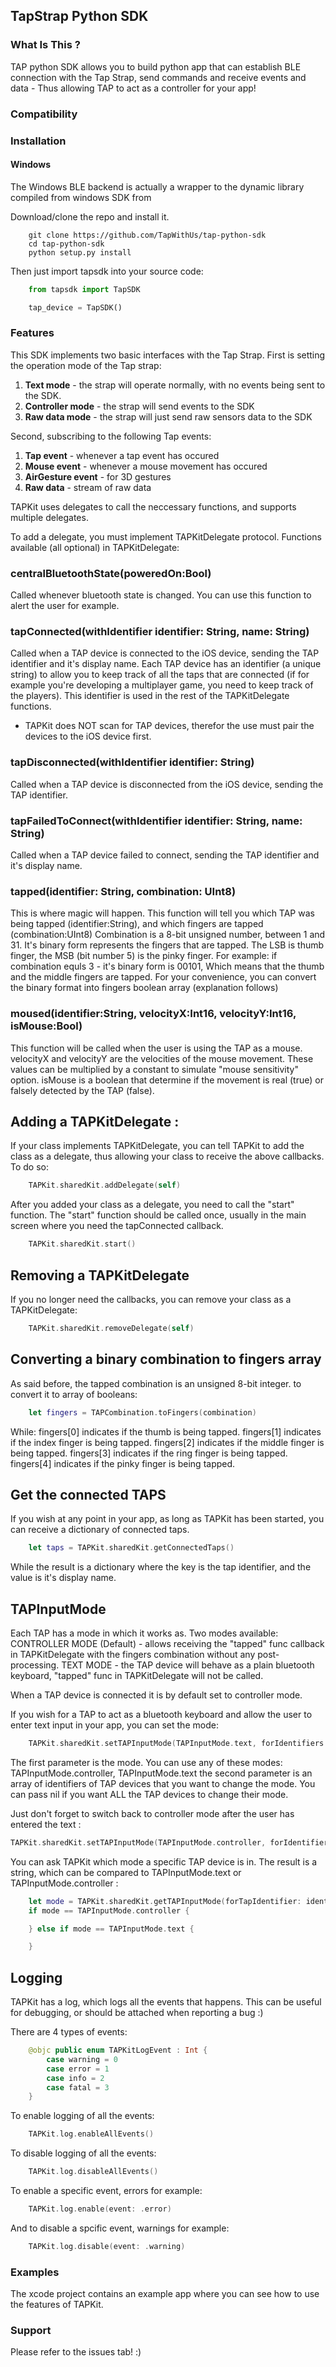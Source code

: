 ## TapStrap Python SDK

### What Is This ?

TAP python SDK allows you to build python app that can establish BLE connection with the Tap Strap, send commands and receive  events and data - Thus allowing TAP to act as a controller for your app!


### Compatibility


### Installation

#### Windows
The Windows BLE backend is actually a wrapper to the dynamic library compiled from windows SDK from 

Download/clone the repo and install it.
```console
    git clone https://github.com/TapWithUs/tap-python-sdk
    cd tap-python-sdk
    python setup.py install
```

Then just import tapsdk into your source code:
```python
    from tapsdk import TapSDK

    tap_device = TapSDK()
```

### Features

This SDK implements two basic interfaces with the Tap Strap.
First is setting the operation mode of the Tap strap:

1. **Text mode** - the strap will operate normally, with no events being sent to the SDK.
2. **Controller mode** - the strap will send events to the SDK
3. **Raw data mode** - the strap will just send raw sensors data to the SDK

Second, subscribing to the following Tap events:

1. **Tap event** - whenever a tap event has occured
2. **Mouse event** - whenever a mouse movement has occured
3. **AirGesture event** - for 3D gestures
4. **Raw data** - stream of raw data

TAPKit uses delegates to call the neccessary functions, and supports multiple delegates.

To add a delegate, you must implement TAPKitDelegate protocol.
Functions available (all optional) in TAPKitDelegate:



### centralBluetoothState(poweredOn:Bool)

Called whenever bluetooth state is changed. You can use this function to alert the user for example.


### tapConnected(withIdentifier identifier: String, name: String)

Called when a TAP device is connected to the iOS device, sending the TAP identifier and it's display name.
Each TAP device has an identifier (a unique string) to allow you to keep track of all the taps that are connected
(if for example you're developing a multiplayer game, you need to keep track of the players).
This identifier is used in the rest of the TAPKitDelegate functions.
* TAPKit does NOT scan for TAP devices, therefor the use must pair the devices to the iOS device first.


### tapDisconnected(withIdentifier identifier: String)

Called when a TAP device is disconnected from the iOS device, sending the TAP identifier.



### tapFailedToConnect(withIdentifier identifier: String, name: String)

Called when a TAP device failed to connect, sending the TAP identifier and it's display name.


### tapped(identifier: String, combination: UInt8)

This is where magic will happen.
This function will tell you which TAP was being tapped (identifier:String), and which fingers are tapped (combination:UInt8)
Combination is a 8-bit unsigned number, between 1 and 31.
It's binary form represents the fingers that are tapped.
The LSB is thumb finger, the MSB (bit number 5) is the pinky finger.
For example: if combination equls 3 - it's binary form is 00101,
Which means that the thumb and the middle fingers are tapped.
For your convenience, you can convert the binary format into fingers boolean array (explanation follows)

### moused(identifier:String, velocityX:Int16, velocityY:Int16, isMouse:Bool)

This function will be called when the user is using the TAP as a mouse.
velocityX and velocityY are the velocities of the mouse movement. These values can be multiplied by a constant to simulate "mouse sensitivity" option.
isMouse is a boolean that determine if the movement is real (true) or falsely detected by the TAP (false).

## Adding a TAPKitDelegate :

If your class implements TAPKitDelegate, you can tell TAPKit to add the class as a delegate, thus allowing your class to receive the above callbacks. To do so:

```swift
    TAPKit.sharedKit.addDelegate(self)
```

After you added your class as a delegate, you need to call the "start" function.
The "start" function should be called once, usually in the main screen where you need the tapConnected callback.

```swift
    TAPKit.sharedKit.start()
```

## Removing a TAPKitDelegate

If you no longer need the callbacks, you can remove your class as a TAPKitDelegate:

```swift
    TAPKit.sharedKit.removeDelegate(self)
```

## Converting a binary combination to fingers array

As said before, the tapped combination is an unsigned 8-bit integer. to convert it to array of booleans:

```swift
    let fingers = TAPCombination.toFingers(combination)
```

While:
fingers[0] indicates if the thumb is being tapped.
fingers[1] indicates if the index finger is being tapped.
fingers[2] indicates if the middle finger is being tapped.
fingers[3] indicates if the ring finger is being tapped.
fingers[4] indicates if the pinky finger is being tapped.


## Get the connected TAPS

If you wish at any point in your app, as long as TAPKit has been started, you can receive a dictionary of connected taps.

```swift
    let taps = TAPKit.sharedKit.getConnectedTaps()
```
While the result is a dictionary where the key is the tap identifier, and the value is it's display name.


## TAPInputMode

Each TAP has a mode in which it works as.
Two modes available:
CONTROLLER MODE (Default) - allows receiving the "tapped" func callback in TAPKitDelegate with the fingers combination without any post-processing.
TEXT MODE - the TAP device will behave as a plain bluetooth keyboard, "tapped" func in TAPKitDelegate will not be called.

When a TAP device is connected it is by default set to controller mode.

If you wish for a TAP to act as a bluetooth keyboard and allow the user to enter text input in your app, you can set the mode:

```swift
    TAPKit.sharedKit.setTAPInputMode(TAPInputMode.text, forIdentifiers: [String])
```

The first parameter is the mode. You can use any of these modes: TAPInputMode.controller, TAPInputMode.text
the second parameter is an array of identifiers of TAP devices that you want to change the mode. You can pass nil if you want ALL the TAP devices to change their mode.

Just don't forget to switch back to controller mode after the user has entered the text :

```swift
TAPKit.sharedKit.setTAPInputMode(TAPInputMode.controller, forIdentifiers: [String])
```

You can ask TAPKit which mode a specific TAP device is in.
The result is a string, which can be compared to TAPInputMode.text or TAPInputMode.controller :

```swift
    let mode = TAPKit.sharedKit.getTAPInputMode(forTapIdentifier: identifier)
    if mode == TAPInputMode.controller {

    } else if mode == TAPInputMode.text {

    }
```

## Logging

TAPKit has a log, which logs all the events that happens. This can be useful for debugging, or should be attached when reporting a bug :)

There are 4 types of events:

```swift
    @objc public enum TAPKitLogEvent : Int {
        case warning = 0
        case error = 1
        case info = 2
        case fatal = 3
    }
```

To enable logging of all the events:

```swift
    TAPKit.log.enableAllEvents()
```

To disable logging of all the events:

```swift
    TAPKit.log.disableAllEvents()
```

To enable a specific event, errors for example:

```swift
    TAPKit.log.enable(event: .error)
```

And to disable a spcific event, warnings for example:

```swift
    TAPKit.log.disable(event: .warning)
```

### Examples

The xcode project contains an example app where you can see how to use the features of TAPKit.

### Support

Please refer to the issues tab! :)






